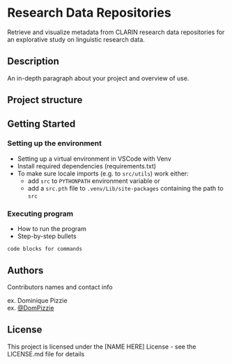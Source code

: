 # Research Data Repositories

Retrieve and visualize metadata from CLARIN research data repositories for an explorative study on linguistic research data.

## Description

An in-depth paragraph about your project and overview of use.

## Project structure

## Getting Started

### Setting up the environment

* Setting up a virtual environment in VSCode with Venv
* Install required dependencies (requirements.txt)
* To make sure locale imports (e.g. to `src/utils`) work either:
  * add `src` to `PYTHONPATH` environment variable or
  * add a `src.pth` file to `.venv/Lib/site-packages` containing the path to `src`

### Executing program

* How to run the program
* Step-by-step bullets

```
code blocks for commands
```

## Authors

Contributors names and contact info

ex. Dominique Pizzie  
ex. [@DomPizzie](https://twitter.com/dompizzie)


## License

This project is licensed under the [NAME HERE] License - see the LICENSE.md file for details
